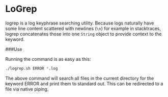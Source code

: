LoGrep
======

logrep is a log keyphrase searching utility. Because logs naturally have some line content scattered with newlines (`\n`) for example in stacktraces, logrep concatenates those into one `String` object to provide context to the keyword.

###Use

Running the command is as easy as this:

```sh
./logrep.sh ERROR *.log
```

The above command will search all files in the current directory for the keyword ERROR and print them to standard out.  This can be redirected to a file via native piping.